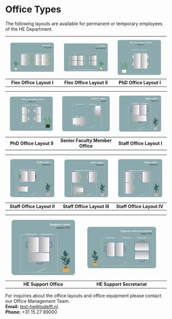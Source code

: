 # Office Types

The following layouts are available for permanent or temporary employees of the HE Department. 

| ![Flex Office Layout I](figures/flex_office_layout_3.38.png) | ![Flex Office Layout II](figures/flex_office_layout_3.81_3.83.png) | ![PhD Office Layout I](figures/phd_layout_1.png) |
|:-------------------------------------------------------:|:---------------------------------------------------------:|:-----------------------------------------------------:|
| **Flex Office Layout I**                                | **Flex Office Layout II**                                  | **PhD Office Layout I**                                |

| ![PhD Office Layout II](figures/phd_layout_2.png) | ![Senior Faculty Member Office](figures/senior_office_layout.png) | ![Staff Office Layout I](figures/staff_office_layout_1.png) |
|:-------------------------------------------------------:|:----------------------------------------------------------------:|:-----------------------------------------------------------:|
| **PhD Office Layout II**                                | **Senior Faculty Member Office**                                | **Staff Office Layout I**                                   |

| ![Staff Office Layout II](figures/staff_office_layout_2.png) | ![Staff Office Layout III](figures/staff_office_layout_3.png) | ![Staff Office Layout IV](figures/staff_office_layout_4.png) |
|:------------------------------------------------------------:|:--------------------------------------------------------------:|:------------------------------------------------------------:|
| **Staff Office Layout II**                                   | **Staff Office Layout III**                                    | **Staff Office Layout IV**                                   |

| ![HE Support Office](figures/support_room_layout_3.77.1.png) | ![HE Support Secretariat](figures/support_room_secretariat_layout_3.73.1.png) |  |
|:-------------------------------------------------:|:-----------------------------------------------------------:|:--:|
| **HE Support Office**                             | **HE Support Secretariat**                                   |  |



For inquiries about the office layouts and office equipment please contact our Office Management Team:  
**Email:** [test-he@tudelft.nl](mailto:office-management@tudelft.nl)  
**Phone:** +31 15 27 89000

